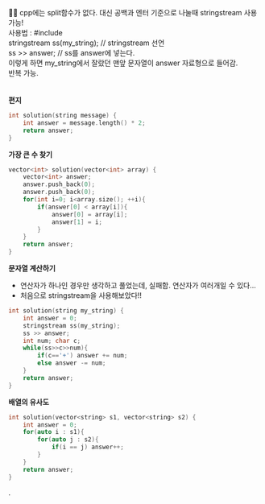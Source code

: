 ✍🏻 cpp에는 split함수가 없다. 대신 공백과 엔터 기준으로 나눌때 stringstream 사용 가능!<br>
사용법 : #include <sstream><br>
    stringstream ss(my_string); // stringstream 선언<br>
    ss >> answer; // ss를 answer에 넣는다.<br>
이렇게 하면 my_string에서 잘랐던 맨앞 문자열이 answer 자료형으로 들어감.<br>
반복 가능.<br>
<br><br>
**편지**

```cpp
int solution(string message) {
    int answer = message.length() * 2;
    return answer;
}
```

**가장 큰 수 찾기**

```cpp
vector<int> solution(vector<int> array) {
    vector<int> answer;
    answer.push_back(0);
    answer.push_back(0);
    for(int i=0; i<array.size(); ++i){
        if(answer[0] < array[i]){
            answer[0] = array[i];
            answer[1] = i;
        }
    }
    return answer;
}
```

**문자열 계산하기**

- 연산자가 하나인 경우만 생각하고 풀었는데, 실패함. 연산자가 여러개일 수 있다…
- 처음으로 stringstream을 사용해보았다!!

```cpp
int solution(string my_string) {
    int answer = 0;
    stringstream ss(my_string);
    ss >> answer;
    int num; char c;
    while(ss>>c>>num){
        if(c=='+') answer += num;
        else answer -= num;
    }
    return answer;
}
```

**배열의 유사도**

```cpp
int solution(vector<string> s1, vector<string> s2) {
    int answer = 0;
    for(auto i : s1){
        for(auto j : s2){
            if(i == j) answer++;
        }
    }
    return answer;
}
```

.
